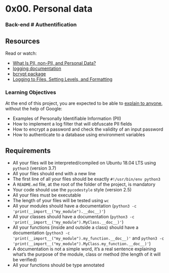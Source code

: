 # 0x00. Personal data
### Back-end # Authentification

## Resources
Read or watch:

* [What Is PII, non-PII, and Personal Data?](https://intranet.alxswe.com/rltoken/jf71oYqiETchcVhPzQVnyg)
* [logging documentation](https://intranet.alxswe.com/rltoken/W2JiHD6cbJY1scJORyLqnw)
* [bcrypt package](https://intranet.alxswe.com/rltoken/41oaQXfzwnF1i-wT8W0vHw)
* [Logging to Files, Setting Levels, and Formatting](https://intranet.alxswe.com/rltoken/XCpI9uvguxlTCsAeRCW6SA)

### Learning Objectives
At the end of this project, you are expected to be able to [explain to anyone](https://fs.blog/feynman-learning-technique/), without the help of Google:

* Examples of Personally Identifiable Information (PII)
* How to implement a log filter that will obfuscate PII fields
* How to encrypt a password and check the validity of an input password
* How to authenticate to a database using environment variables

## Requirements
* All your files will be interpreted/compiled on Ubuntu 18.04 LTS using `python3` (version 3.7)
* All your files should end with a new line
* The first line of all your files should be exactly `#!/usr/bin/env python3`
* A `README.md` file, at the root of the folder of the project, is mandatory
* Your code should use the `pycodestyle` style (version 2.5)
* All your files must be executable
* The length of your files will be tested using `wc`
* All your modules should have a documentation (`python3 -c 'print(__import__("my_module").__doc__)'`)
* All your classes should have a documentation (`python3 -c 'print(__import__("my_module").MyClass.__doc__)'`)
* All your functions (inside and outside a class) should have a documentation (`python3 -c 'print(__import__("my_module").my_function.__doc__)'` and `python3 -c 'print(__import__("my_module").MyClass.my_function.__doc__)'`)
* A documentation is not a simple word, it’s a real sentence explaining what’s the purpose of the module, class or method (the length of it will be verified)
* All your functions should be type annotated


